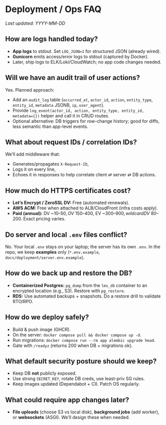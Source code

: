 # Deployment / Ops FAQ

_Last updated: YYYY-MM-DD_

## How are logs handled today?
- **App logs** to stdout. Set `LOG_JSON=1` for structured JSON (already wired).
- **Gunicorn** emits access/error logs to stdout (captured by Docker).
- Later, ship logs to ELK/Loki/CloudWatch; no app code changes needed.

## Will we have an audit trail of user actions?
Yes. Planned approach:
- Add an `audit_log` table (`occurred_at`, `actor_id`, `action`, `entity_type`, `entity_id`, `metadata` JSONB, `ip`, `user_agent`).
- Provide `log_event(actor_id, action, entity_type, entity_id, metadata={})` helper and call it in CRUD routes.
- Optional alternative: DB triggers for row-change history; good for diffs, less semantic than app-level events.

## What about request IDs / correlation IDs?
We’ll add middleware that:
- Generates/propagates `X-Request-ID`,
- Logs it on every line,
- Echoes it in responses to help correlate client ⇄ server ⇄ DB actions.

## How much do HTTPS certificates cost?
- **Let’s Encrypt / ZeroSSL DV:** Free (automated renewals).
- **AWS ACM:** Free when attached to ALB/CloudFront (infra costs apply).
- **Paid (annual):** DV ~$10–50, OV ~$150–400, EV ~$300–900, wildcard DV ~$80–200. Exact pricing varies.

## Do server and local `.env` files conflict?
No. Your local `.env` stays on your laptop; the server has its own `.env`. In the repo, we keep **examples** only (`*.env.example`, `docs/deployment/server.env.example`).

## How do we back up and restore the DB?
- **Containerized Postgres:** `pg_dump` from the `lms_db` container to an encrypted location (e.g., S3). Restore with `pg_restore`.
- **RDS:** Use automated backups + snapshots. Do a restore drill to validate RTO/RPO.

## How do we deploy safely?
- Build & push image (GHCR).
- On the server: `docker compose pull && docker compose up -d`.
- Run migrations: `docker compose run --rm app alembic upgrade head`.
- Gate with `/readyz` (returns 200 when DB + migrations ok).

## What default security posture should we keep?
- Keep DB **not** publicly exposed.
- Use strong `SECRET_KEY`, rotate DB creds, use least-priv SG rules.
- Keep images updated (Dependabot + CI). Patch OS regularly.

## What could require app changes later?
- **File uploads** (choose S3 vs local disk), **background jobs** (add worker), or **websockets** (ASGI). We’ll design these when needed.
